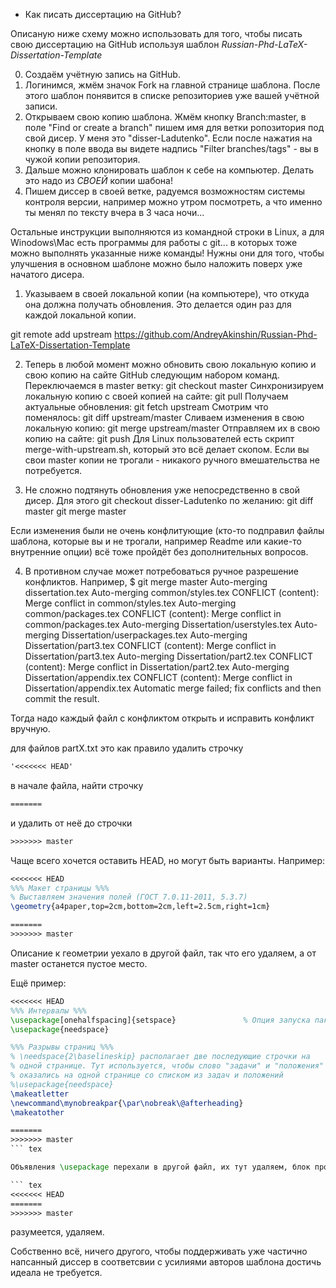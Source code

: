 * Как писать диссертацию на GitHub?

Описаную ниже схему можно использовать для того, чтобы писать свою диссертацию на GitHub используя шаблон *Russian-Phd-LaTeX-Dissertation-Template*

0) Создаём учётную запись на GitHub.
1) Логинимся, жмём значок Fork на главной странице шаблона. После этого шаблон понявится в списке репозиториев уже вашей учётной записи.
2) Открываем свою копию шаблона. Жмём кнопку Branch:master, в поле "Find or create a branch" пишем имя для ветки ропозитория под свой дисер. У меня это "disser-Ladutenko".  Если после нажатия на кнопку в поле ввода вы видете надпись "Filter branches/tags" - вы в чужой копии репозитория.
3) Дальше можно клонировать шаблон к себе на компьютер. Делать это надо из *СВОЕЙ* копии шабона!
4) Пишем диссер в своей ветке, радуемся возможностям системы контроля версии, например можно утром посмотреть, а что именно ты менял по тексту вчера в 3 часа ночи...

Остальные инструкции выполняются из командной строки в Linux, а для Winodows\Mac есть программы для работы с git... в которых тоже можно выполнять указанные ниже команды! Нужны они для того, чтобы улучшения в основном шаблоне можно было наложить поверх уже начатого дисера.
	
1) Указываем в своей локальной копии (на компьютере), что откуда она должна получать обновления. Это делается один раз для каждой локальной копии.

git remote add upstream https://github.com/AndreyAkinshin/Russian-Phd-LaTeX-Dissertation-Template

2) Теперь в любой момент можно обновить свою локальную копию и свою копию на сайте GitHub следующим набором команд.
Переключаемся в master ветку: git checkout master
Синхронизируем локальную копию с своей копией на сайте: git pull
Получаем актуальные обновления: git fetch upstream
Смотрим что поменялось: git diff upstream/master
Сливаем изменения в свою локальную копию: git merge upstream/master
Отправляем их в свою копию на сайте: git push
Для Linux пользователей есть скрипт merge-with-upstream.sh, который это всё делает скопом. Если вы свои master копии не трогали - никакого ручного вмешательства не потребуется.

3) Не сложно подтянуть обновления уже непосредственно в свой дисер. Для этого
git checkout disser-Ladutenko
по желанию: git diff master
git merge master

Если изменения были не очень конфлитующие (кто-то подправил файлы шаблона, которые вы и не трогали, например Readme или какие-то внутренние опции) всё тоже пройдёт без дополнительных вопросов. 

4) В противном случае может потребоваться ручное разрешение конфликтов. Например, 
$ git merge master 
Auto-merging dissertation.tex
Auto-merging common/styles.tex
CONFLICT (content): Merge conflict in common/styles.tex
Auto-merging common/packages.tex
CONFLICT (content): Merge conflict in common/packages.tex
Auto-merging Dissertation/userstyles.tex
Auto-merging Dissertation/userpackages.tex
Auto-merging Dissertation/part3.tex
CONFLICT (content): Merge conflict in Dissertation/part3.tex
Auto-merging Dissertation/part2.tex
CONFLICT (content): Merge conflict in Dissertation/part2.tex
Auto-merging Dissertation/appendix.tex
CONFLICT (content): Merge conflict in Dissertation/appendix.tex
Automatic merge failed; fix conflicts and then commit the result.

Тогда надо каждый файл с конфликтом открыть и исправить конфликт вручную. 

для файлов partX.txt это как правило удалить строчку

``` tex
'<<<<<<< HEAD'
```
в начале файла, найти строчку 
``` tex
=======
```
и удалить от неё до строчки
``` tex
>>>>>>> master
``` 

Чаще всего хочется оставить HEAD, но могут быть варианты. Например:

``` tex
<<<<<<< HEAD
%%% Макет страницы %%%
% Выставляем значения полей (ГОСТ 7.0.11-2011, 5.3.7)
\geometry{a4paper,top=2cm,bottom=2cm,left=2.5cm,right=1cm}

=======
>>>>>>> master
```

Описание к геометрии уехало в другой файл, так что его удаляем, а от master останется пустое место.

Ещё пример:

``` tex
<<<<<<< HEAD
%%% Интервалы %%%
\usepackage[onehalfspacing]{setspace}               % Опция запуска пакета правит не только интервалы в обычном тексте, но и формульные
\usepackage{needspace}

%%% Разрывы страниц %%%
% \needspace{2\baselineskip} располагает две последующие строчки на
% одной странице. Тут используется, чтобы слово "задачи" и "положения"
% оказались на одной странице со списком из задач и положений
%\usepackage{needspace}
\makeatletter 
\newcommand\mynobreakpar{\par\nobreak\@afterheading} 
\makeatother

=======
>>>>>>> master
``` tex

Объявления \usepackage перехали в другой файл, их тут удаляем, блок про разрыв страниц оставляем. Служебные 

``` tex
<<<<<<< HEAD
=======
>>>>>>> master
``` 

разумеется, удаляем.

Собственно всё, ничего другого, чтобы поддерживать уже частично напсанный диссер в соответсвии с усилиями авторов шаблона достичь идеала не требуется.







